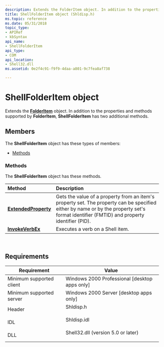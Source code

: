 ```yaml
---
description: Extends the FolderItem object. In addition to the properties and methods supported by FolderItem, ShellFolderItem has two additional methods.
title: ShellFolderItem object (Shldisp.h)
ms.topic: reference
ms.date: 05/31/2018
topic_type: 
- APIRef
- kbSyntax
api_name: 
- ShellFolderItem
api_type: 
- COM
api_location: 
- Shell32.dll
ms.assetid: 0e2f4c91-f9f9-4daa-a801-9c7fea8af738

---
```


# ShellFolderItem object

Extends the [**FolderItem**](folderitem.md) object. In addition to the properties and methods supported by **FolderItem**, **ShellFolderItem** has two additional methods.

## Members

The **ShellFolderItem** object has these types of members:

- [Methods](#methods)

### Methods

The **ShellFolderItem** object has these methods.



| Method                                                       | Description                                                                                                                                                                                         |
|:-------------------------------------------------------------|:----------------------------------------------------------------------------------------------------------------------------------------------------------------------------------------------------|
| [**ExtendedProperty**](shellfolderitem-extendedproperty.md) | Gets the value of a property from an item's property set. The property can be specified either by name or by the property set's format identifier (FMTID) and property identifier (PID).<br/> |
| [**InvokeVerbEx**](invokeverbex.md)                         | Executes a verb on a Shell item.<br/>                                                                                                                                                         |



 

## Requirements



| Requirement | Value |
|-------------------------------------|---------------------------------------------------------------------------------------------------------------|
| Minimum supported client<br/> | Windows 2000 Professional \[desktop apps only\]<br/>                                                    |
| Minimum supported server<br/> | Windows 2000 Server \[desktop apps only\]<br/>                                                          |
| Header<br/>                   | <dl> <dt>Shldisp.h</dt> </dl>                          |
| IDL<br/>                      | <dl> <dt>Shldisp.idl</dt> </dl>                        |
| DLL<br/>                      | <dl> <dt>Shell32.dll (version 5.0 or later)</dt> </dl> |



 

 




